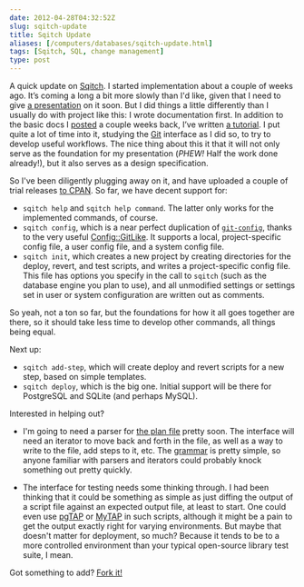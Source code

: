 ```yaml
--- 
date: 2012-04-28T04:32:52Z
slug: sqitch-update
title: Sqitch Update
aliases: [/computers/databases/sqitch-update.html]
tags: [Sqitch, SQL, change management]
type: post
---
```


A quick update on [Sqitch]. I started implementation about a couple of weeks
ago. It’s coming a long a bit more slowly than I'd like, given that I need to
give [a presentation] on it soon. But I did things a little differently than I
usually do with project like this: I wrote documentation first. In addition to
the basic docs I [posted] a couple weeks back, I’ve written [a tutorial]. I put
quite a lot of time into it, studying the [Git] interface as I did so, to try to
develop useful workflows. The nice thing about this it that it will not only
serve as the foundation for my presentation (*PHEW!* Half the work done
already!), but it also serves as a design specification.

So I've been diligently plugging away on it, and have uploaded a couple of trial
releases [to CPAN]. So far, we have decent support for:

-   `sqitch help` and `sqitch help command`. The latter only works for the
    implemented commands, of course.
-   `sqitch config`, which is a near perfect duplication of [`git-config`],
    thanks to the very useful [Config::GitLike]. It supports a local,
    project-specific config file, a user config file, and a system config file.
-   `sqitch init`, which creates a new project by creating directories for the
    deploy, revert, and test scripts, and writes a project-specific config file.
    This file has options you specify in the call to `sqitch` (such as the
    database engine you plan to use), and all unmodified settings or settings
    set in user or system configuration are written out as comments.

So yeah, not a ton so far, but the foundations for how it all goes together are
there, so it should take less time to develop other commands, all things being
equal.

Next up:

-   `sqitch add-step`, which will create deploy and revert scripts for a new
    step, based on simple templates.
-   `sqitch deploy`, which is the big one. Initial support will be there for
    PostgreSQL and SQLite (and perhaps MySQL).

Interested in helping out?

-   I'm going to need a parser for [the plan file] pretty soon. The interface
    will need an iterator to move back and forth in the file, as well as a way
    to write to the file, add steps to it, etc. The [grammar] is pretty simple,
    so anyone familiar with parsers and iterators could probably knock something
    out pretty quickly.

-   The interface for testing needs some thinking through. I had been thinking
    that it could be something as simple as just diffing the output of a script
    file against an expected output file, at least to start. One could even use
    [pgTAP] or [MyTAP] in such scripts, although it might be a pain to get the
    output exactly right for varying environments. But maybe that doesn't matter
    for deployment, so much? Because it tends to be to a more controlled
    environment than your typical open-source library test suite, I mean.

Got something to add? [Fork it!]

  [Sqitch]: https://github.com/theory/sqitch/
  [a presentation]: https://www.pgcon.org/2012/schedule/events/479.en.html
  [posted]: /computers/databases/sqitch-draft.html
  [a tutorial]: https://github.com/theory/sqitch/blob/master/lib/sqitchtutorial.pod
  [Git]: http://git-scm.com/
  [to CPAN]: http://search.cpan.org/dist/App-Sqitch/
  [`git-config`]: http://www.gitmanual.org/git-config.html
  [Config::GitLike]: https://metacpan.org/module/Config::GitLike/
  [the plan file]: https://github.com/theory/sqitch/blob/master/lib/sqitch.pod#plan-file
  [grammar]: https://github.com/theory/sqitch/blob/master/lib/sqitch.pod#grammar
  [pgTAP]: http://pgtap.org/
  [MyTAP]: http://theory.github.com/mytap/
  [Fork it!]: https://github.com/theory/sqitch
